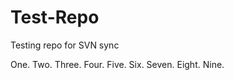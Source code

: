 Test-Repo
=========

Testing repo for SVN sync

One.
Two.
Three.
Four.
Five.
Six.
Seven.
Eight.
Nine.
